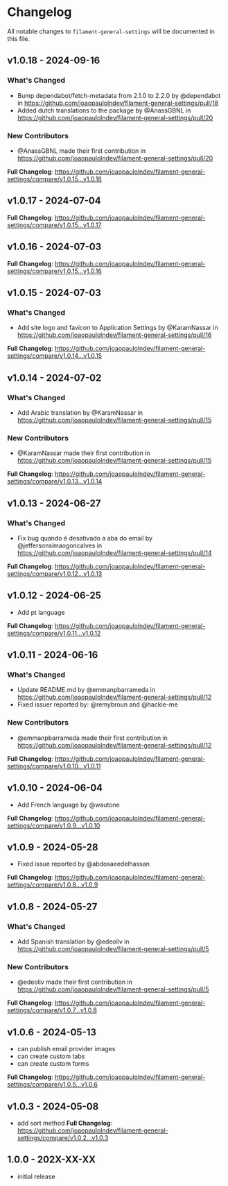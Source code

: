 # Changelog

All notable changes to `filament-general-settings` will be documented in this file.

## v1.0.18 - 2024-09-16

### What's Changed

* Bump dependabot/fetch-metadata from 2.1.0 to 2.2.0 by @dependabot in https://github.com/joaopaulolndev/filament-general-settings/pull/18
* Added dutch translations to the package by @AnassGBNL in https://github.com/joaopaulolndev/filament-general-settings/pull/20

### New Contributors

* @AnassGBNL made their first contribution in https://github.com/joaopaulolndev/filament-general-settings/pull/20

**Full Changelog**: https://github.com/joaopaulolndev/filament-general-settings/compare/v1.0.15...v1.0.18

## v1.0.17 - 2024-07-04

**Full Changelog**: https://github.com/joaopaulolndev/filament-general-settings/compare/v1.0.15...v1.0.17

## v1.0.16 - 2024-07-03

**Full Changelog**: https://github.com/joaopaulolndev/filament-general-settings/compare/v1.0.15...v1.0.16

## v1.0.15 - 2024-07-03

### What's Changed

* Add site logo and favicon to Application Settings by @KaramNassar in https://github.com/joaopaulolndev/filament-general-settings/pull/16

**Full Changelog**: https://github.com/joaopaulolndev/filament-general-settings/compare/v1.0.14...v1.0.15

## v1.0.14 - 2024-07-02

### What's Changed

* Add Arabic translation by @KaramNassar in https://github.com/joaopaulolndev/filament-general-settings/pull/15

### New Contributors

* @KaramNassar made their first contribution in https://github.com/joaopaulolndev/filament-general-settings/pull/15

**Full Changelog**: https://github.com/joaopaulolndev/filament-general-settings/compare/v1.0.13...v1.0.14

## v1.0.13 - 2024-06-27

### What's Changed

* Fix bug quando é desativado a aba do email by @jeffersonsimaogoncalves in https://github.com/joaopaulolndev/filament-general-settings/pull/14

**Full Changelog**: https://github.com/joaopaulolndev/filament-general-settings/compare/v1.0.12...v1.0.13

## v1.0.12 - 2024-06-25

- Add pt language

**Full Changelog**: https://github.com/joaopaulolndev/filament-general-settings/compare/v1.0.11...v1.0.12

## v1.0.11 - 2024-06-16

### What's Changed

* Update README.md by @emmanpbarrameda in https://github.com/joaopaulolndev/filament-general-settings/pull/12
* Fixed issuer reported by: @remybroun and @hackie-me

### New Contributors

* @emmanpbarrameda made their first contribution in https://github.com/joaopaulolndev/filament-general-settings/pull/12

**Full Changelog**: https://github.com/joaopaulolndev/filament-general-settings/compare/v1.0.10...v1.0.11

## v1.0.10 - 2024-06-04

- Add French language by @wautone

**Full Changelog**: https://github.com/joaopaulolndev/filament-general-settings/compare/v1.0.9...v1.0.10

## v1.0.9 - 2024-05-28

- Fixed issue reported by @abdosaeedelhassan

**Full Changelog**: https://github.com/joaopaulolndev/filament-general-settings/compare/v1.0.8...v1.0.9

## v1.0.8 - 2024-05-27

### What's Changed

* Add Spanish translation by @edeoliv in https://github.com/joaopaulolndev/filament-general-settings/pull/5

### New Contributors

* @edeoliv made their first contribution in https://github.com/joaopaulolndev/filament-general-settings/pull/5

**Full Changelog**: https://github.com/joaopaulolndev/filament-general-settings/compare/v1.0.7...v1.0.8

## v1.0.6 - 2024-05-13

- can publish email provider images
- can create custom tabs
- can create custom forms

**Full Changelog**: https://github.com/joaopaulolndev/filament-general-settings/compare/v1.0.5...v1.0.6

## v1.0.3 - 2024-05-08

- add sort method
  **Full Changelog**: https://github.com/joaopaulolndev/filament-general-settings/compare/v1.0.2...v1.0.3

## 1.0.0 - 202X-XX-XX

- initial release
